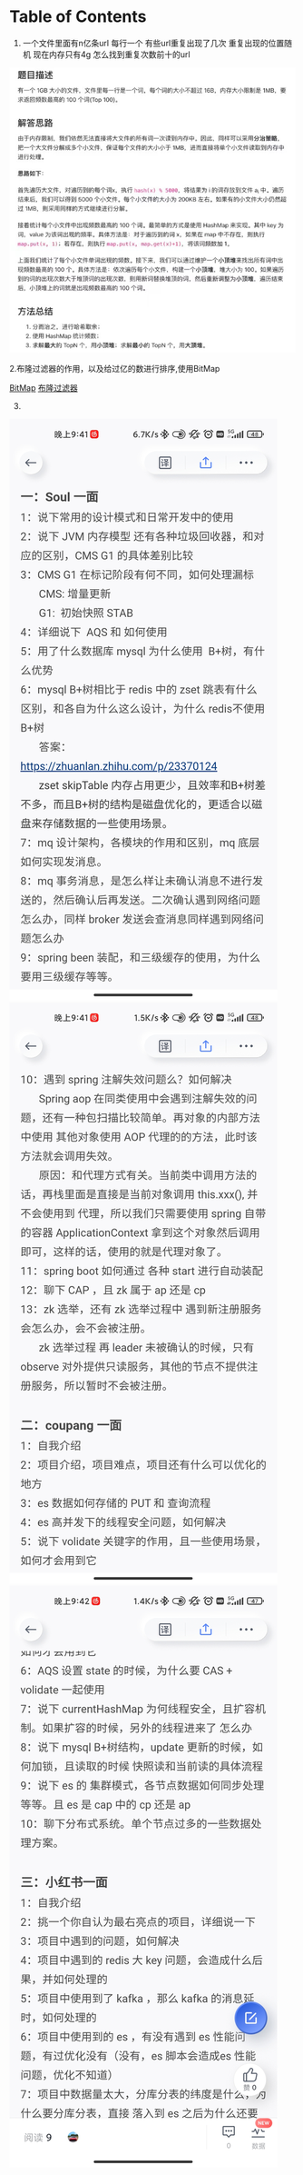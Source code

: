 # Table of Contents








1. 一个文件里面有n亿条url 每行一个 有些url重复出现了几次 重复出现的位置随机 现在内存只有4g 怎么找到重复次数前十的url

![1629158330724](.images/1629158330724.png)

2.布隆过滤器的作用，以及给过亿的数进行排序,使用BitMap

[BitMap](../学习/C.数据结构与算法/dataStructures/BitMap.md)
[布隆过滤器](../学习/C.数据结构与算法/dataStructures/布隆过滤器.md)

3.


![image](.images/1627566898932.png)
![image](.images/1627566910424.png)
![image](.images/1627566928018.png)

